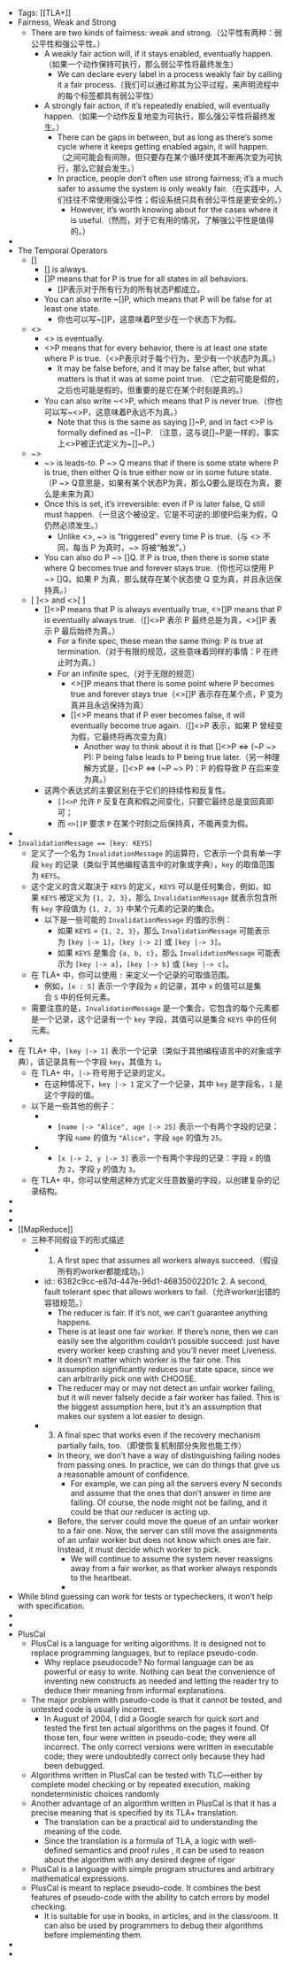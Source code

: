 - Tags: [[TLA+]]
- Fairness, Weak and Strong
	- There are two kinds of fairness: weak and strong.（公平性有两种：弱公平性和强公平性。）
		- A weakly fair action will, if it stays enabled, eventually happen.（如果一个动作保持可执行，那么弱公平性将最终发生）
			- We can declare every label in a process weakly fair by calling it a fair process.（我们可以通过称其为公平过程，来声明流程中的每个标签都具有弱公平性）
		- A strongly fair action, if it’s repeatedly enabled, will eventually happen.（如果一个动作反复地变为可执行，那么强公平性将最终发生。）
			- There can be gaps in between, but as long as there’s some cycle where it keeps getting enabled again, it will happen.（之间可能会有间隙，但只要存在某个循环使其不断再次变为可执行，那么它就会发生。）
			- In practice, people don’t often use strong fairness; it’s a much safer to assume the system is only weakly fair.（在实践中，人们往往不常使用强公平性；假设系统只具有弱公平性是更安全的。）
				- However, it’s worth knowing about for the cases where it is useful.（然而，对于它有用的情况，了解强公平性是值得的。）
-
- The Temporal Operators
	- []
		- [] is always.
		- []P means that for P is true for all states in all behaviors.
			- []P表示对于所有行为的所有状态P都成立。
		- You can also write ~[]P, which means that P will be false for at least one state.
			- 你也可以写~[]P，这意味着P至少在一个状态下为假。
	- <>
		- <> is eventually.
		- <>P means that for every behavior, there is at least one state where P is true.（<>P表示对于每个行为，至少有一个状态P为真。）
			- It may be false before, and it may be false after, but what matters is that it was at some point true. （它之前可能是假的，之后也可能是假的，但重要的是它在某个时刻是真的。）
		- You can also write ~<>P, which means that P is never true.（你也可以写~<>P，这意味着P永远不为真。）
			- Note that this is the same as saying []~P, and in fact <>P is formally defined as ~[]~P. （注意，这与说[]~P是一样的，事实上<>P被正式定义为~[]~P。）
	- ~>
		- ~> is leads-to. P ~> Q means that if there is some state where P is true, then either Q is true either now or in some future state.（P ~> Q意思是，如果有某个状态P为真，那么Q要么是现在为真，要么是未来为真）
		- Once this is set, it’s irreversible: even if P is later false, Q still must happen.（一旦这个被设定，它是不可逆的:即使P后来为假，Q仍然必须发生。）
			- Unlike <>, ~> is “triggered” every time P is true.（与 <> 不同，每当 P 为真时，~> 将被“触发”。）
		- You can also do P ~> []Q. If P is true, then there is some state where Q becomes true and forever stays true.（你也可以使用 P ~> []Q。如果 P 为真，那么就存在某个状态使 Q 变为真，并且永远保持真。）
	- [ ]<> and <>[ ]
		- []<>P means that P is always eventually true, <>[]P means that P is eventually always true.（[]<>P 表示 P 最终总是为真，<>[]P 表示 P 最后始终为真。）
			- For a finite spec, these mean the same thing: P is true at termination.（对于有限的规范，这些意味着同样的事情：P 在终止时为真。）
			- For an infinite spec,（对于无限的规范）
				- <>[]P means that there is some point where P becomes true and forever stays true（<>[]P 表示存在某个点，P 变为真并且永远保持为真）
				- []<>P means that if P ever becomes false, it will eventually become true again.（[]<>P 表示，如果 P 曾经变为假，它最终将再次变为真）
					- Another way to think about it is that []<>P <=> (~P ~> P): P being false leads to P being true later.（另一种理解方式是，[]<>P <=> (~P ~> P)：P 的假导致 P 在后来变为真。）
		- 这两个表达式的主要区别在于它们的持续性和反复性。
			- `[]<>P` 允许 `P` 反复在真和假之间变化，只要它最终总是变回真即可；
			- 而 `<>[]P` 要求 `P` 在某个时刻之后保持真，不能再变为假。
-
- `InvalidationMessage == [key: KEYS]`
	- 定义了一个名为 `InvalidationMessage` 的运算符，它表示一个具有单一字段 `key` 的记录（类似于其他编程语言中的对象或字典），`key` 的取值范围为 `KEYS`。
	- 这个定义的含义取决于 `KEYS` 的定义，`KEYS` 可以是任何集合，例如，如果 `KEYS` 被定义为 `{1, 2, 3}`，那么 `InvalidationMessage` 就表示包含所有 `key` 字段值为 `{1, 2, 3}` 中某个元素的记录的集合。
		- 以下是一些可能的 `InvalidationMessage` 的值的示例：
			- 如果 `KEYS` = `{1, 2, 3}`，那么 `InvalidationMessage` 可能表示为 `[key |-> 1]`，`[key |-> 2]` 或 `[key |-> 3]`。
			- 如果 `KEYS` 是集合 `{a, b, c}`，那么 `InvalidationMessage` 可能表示为 `[key |-> a]`，`[key |-> b]` 或 `[key |-> c]`。
	- 在 TLA+ 中，你可以使用 `:` 来定义一个记录的可取值范围。
		- 例如，`[x : S]` 表示一个字段为 `x` 的记录，其中 `x` 的值可以是集合 `S` 中的任何元素。
	- 需要注意的是，`InvalidationMessage` 是一个集合，它包含的每个元素都是一个记录，这个记录有一个 `key` 字段，其值可以是集合 `KEYS` 中的任何元素。
-
- 在 TLA+ 中，`[key |-> 1]` 表示一个记录（类似于其他编程语言中的对象或字典），该记录具有一个字段 `key`，其值为 `1`。
	- 在 TLA+ 中，`|->` 符号用于记录的定义。
		- 在这种情况下，`key |-> 1` 定义了一个记录，其中 `key` 是字段名，`1` 是这个字段的值。
	- 以下是一些其他的例子：
		- - `[name |-> "Alice", age |-> 25]` 表示一个有两个字段的记录：字段 `name` 的值为 `"Alice"`，字段 `age` 的值为 `25`。
		- - `[x |-> 2, y |-> 3]` 表示一个有两个字段的记录：字段 `x` 的值为 `2`，字段 `y` 的值为 `3`。
	- 在 TLA+ 中，你可以使用这种方式定义任意数量的字段，以创建复杂的记录结构。
-
-
-
- [[MapReduce]]
	- 三种不同假设下的形式描述
		- 1. A first spec that assumes all workers always succeed.（假设所有的worker都能成功。）
		- id:: 6382c9cc-e87d-447e-96d1-46835002201c
		  2. A second, fault tolerant spec that allows workers to fail.（允许worker出错的容错规范。）
			- The reducer is fair. If it’s not, we can’t guarantee anything happens.
			- There is at least one fair worker. If there’s none, then we can easily see the algorithm couldn’t possible succeed: just have every worker keep crashing and you’ll never meet Liveness.
			- It doesn’t matter which worker is the fair one. This assumption significantly reduces our state space, since we can arbitrarily pick one with CHOOSE.
			- The reducer may or may not detect an unfair worker failing, but it will never falsely decide a fair worker has failed. This is the biggest assumption here, but it’s an assumption that makes our system a lot easier to design.
		- 3. A final spec that works even if the recovery mechanism partially fails, too.（即使恢复机制部分失败也能工作）
			- In theory, we don’t have a way of distinguishing failing nodes from passing ones. In practice, we can do things that give us a reasonable amount of confidence.
				- For example, we can ping all the servers every N seconds and assume that the ones that don’t answer in time are failing. Of course, the node might not be failing, and it could be that our reducer is acting up.
			- Before, the server could move the queue of an unfair worker to a fair one. Now, the server can still move the assignments of an unfair worker but does not know which ones are fair. Instead, it must decide which worker to pick.
				- We will continue to assume the system never reassigns away from a fair worker, as that worker always responds to the heartbeat.
				-
- While blind guessing can work for tests or typecheckers, it won’t help with specification.
-
-
- PlusCal
	- PlusCal is a language for writing algorithms. It is designed not to replace programming languages, but to replace pseudo-code.
		- Why replace pseudocode? No formal language can be as powerful or easy to write. Nothing can beat the convenience of inventing new constructs as needed and letting the reader try to deduce their meaning from informal explanations.
	- The major problem with pseudo-code is that it cannot be tested, and untested code is usually incorrect.
		- In August of 2004, I did a Google search for quick sort and tested the first ten actual algorithms on the pages it found. Of those ten, four were written in pseudo-code; they were all incorrect. The only correct versions were written in executable code; they were undoubtedly correct only because they had been debugged.
	- Algorithms written in PlusCal can be tested with TLC—either by complete model checking or by repeated execution, making nondeterministic choices randomly
	- Another advantage of an algorithm written in PlusCal is that it has a precise meaning that is specified by its TLA+ translation.
		- The translation can be a practical aid to understanding the meaning of the code.
		- Since the translation is a formula of TLA, a logic with well-defined semantics and proof rules , it can be used to reason about the algorithm with any desired degree of rigor
	- PlusCal is a language with simple program structures and arbitrary mathematical expressions.
	- PlusCal is meant to replace pseudo-code. It combines the best features of pseudo-code with the ability to catch errors by model checking.
		- It is suitable for use in books, in articles, and in the classroom. It can also be used by programmers to debug their algorithms before implementing them.
-
-